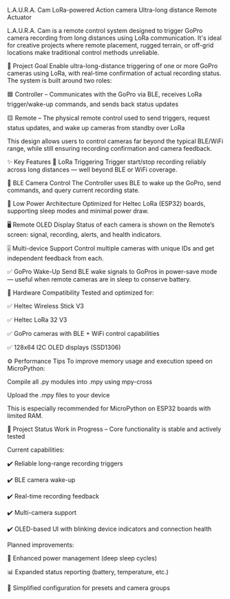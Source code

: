L.A.U.R.A. Cam
LoRa-powered Action camera Ultra-long distance Remote Actuator

L.A.U.R.A. Cam is a remote control system designed to trigger GoPro camera recording from long distances using LoRa communication. It's ideal for creative projects where remote placement, rugged terrain, or off-grid locations make traditional control methods unreliable.

🎯 Project Goal
Enable ultra-long-distance triggering of one or more GoPro cameras using LoRa, with real-time confirmation of actual recording status.
The system is built around two roles:

🟦 Controller – Communicates with the GoPro via BLE, receives LoRa trigger/wake-up commands, and sends back status updates

🟨 Remote – The physical remote control used to send triggers, request status updates, and wake up cameras from standby over LoRa

This design allows users to control cameras far beyond the typical BLE/WiFi range, while still ensuring recording confirmation and camera feedback.

✨ Key Features
📡 LoRa Triggering
Trigger start/stop recording reliably across long distances — well beyond BLE or WiFi coverage.

🔵 BLE Camera Control
The Controller uses BLE to wake up the GoPro, send commands, and query current recording state.

🔋 Low Power Architecture
Optimized for Heltec LoRa (ESP32) boards, supporting sleep modes and minimal power draw.

🖥️ Remote OLED Display
Status of each camera is shown on the Remote’s screen: signal, recording, alerts, and health indicators.

🎚️ Multi-device Support
Control multiple cameras with unique IDs and get independent feedback from each.

✅ GoPro Wake-Up
Send BLE wake signals to GoPros in power-save mode — useful when remote cameras are in sleep to conserve battery.

🧰 Hardware Compatibility
Tested and optimized for:

✅ Heltec Wireless Stick V3

✅ Heltec LoRa 32 V3

✅ GoPro cameras with BLE + WiFi control capabilities

✅ 128x64 I2C OLED displays (SSD1306)

⚙️ Performance Tips
To improve memory usage and execution speed on MicroPython:

Compile all .py modules into .mpy using mpy-cross

Upload the .mpy files to your device

This is especially recommended for MicroPython on ESP32 boards with limited RAM.

🚧 Project Status
Work in Progress – Core functionality is stable and actively tested

Current capabilities:

✔️ Reliable long-range recording triggers

✔️ BLE camera wake-up

✔️ Real-time recording feedback

✔️ Multi-camera support

✔️ OLED-based UI with blinking device indicators and connection health

Planned improvements:

🔋 Enhanced power management (deep sleep cycles)

📊 Expanded status reporting (battery, temperature, etc.)

🔄 Simplified configuration for presets and camera groups
